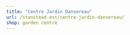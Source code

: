 ```yaml
---
title: "Centre Jardin Dansereau"
url: /stanstead-est/centre-jardin-dansereau/
shop: garden centre
---
```


